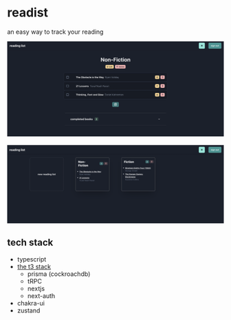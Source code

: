 # readist 

an easy way to track your reading

<center>
<img src="./assets/ss1.png" alt="ss1" />
<br />
<br />
<img src="./assets/ss2.png" alt="ss2" />
</center>

## tech stack
- typescript
- [the t3 stack](https://create.t3.gg)
  - prisma (cockroachdb)
  - tRPC
  - nextjs
  - next-auth
- chakra-ui
- zustand
